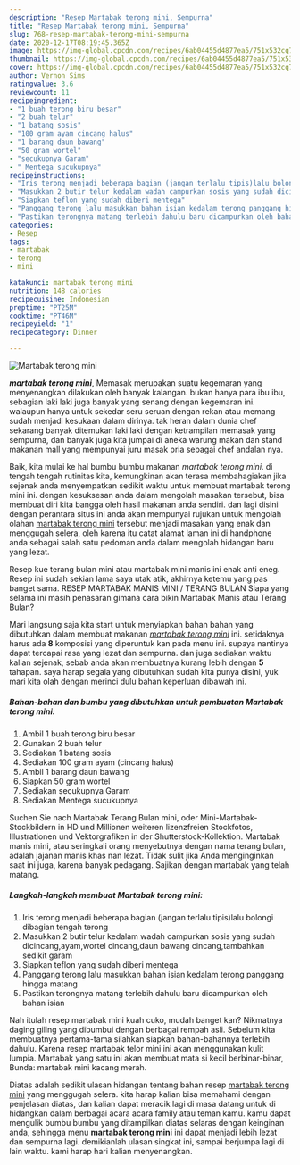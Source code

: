 ```yaml
---
description: "Resep Martabak terong mini, Sempurna"
title: "Resep Martabak terong mini, Sempurna"
slug: 768-resep-martabak-terong-mini-sempurna
date: 2020-12-17T08:19:45.365Z
image: https://img-global.cpcdn.com/recipes/6ab04455d4877ea5/751x532cq70/martabak-terong-mini-foto-resep-utama.jpg
thumbnail: https://img-global.cpcdn.com/recipes/6ab04455d4877ea5/751x532cq70/martabak-terong-mini-foto-resep-utama.jpg
cover: https://img-global.cpcdn.com/recipes/6ab04455d4877ea5/751x532cq70/martabak-terong-mini-foto-resep-utama.jpg
author: Vernon Sims
ratingvalue: 3.6
reviewcount: 11
recipeingredient:
- "1 buah terong biru besar"
- "2 buah telur"
- "1 batang sosis"
- "100 gram ayam cincang halus"
- "1 barang daun bawang"
- "50 gram wortel"
- "secukupnya Garam"
- " Mentega sucukupnya"
recipeinstructions:
- "Iris terong menjadi beberapa bagian (jangan terlalu tipis)lalu bolongi dibagian tengah terong"
- "Masukkan 2 butir telur kedalam wadah campurkan sosis yang sudah dicincang,ayam,wortel cincang,daun bawang cincang,tambahkan sedikit garam"
- "Siapkan teflon yang sudah diberi mentega"
- "Panggang terong lalu masukkan bahan isian kedalam terong panggang hingga matang"
- "Pastikan terongnya matang terlebih dahulu baru dicampurkan oleh bahan isian"
categories:
- Resep
tags:
- martabak
- terong
- mini

katakunci: martabak terong mini 
nutrition: 148 calories
recipecuisine: Indonesian
preptime: "PT25M"
cooktime: "PT46M"
recipeyield: "1"
recipecategory: Dinner

---
```



![Martabak terong mini](https://img-global.cpcdn.com/recipes/6ab04455d4877ea5/751x532cq70/martabak-terong-mini-foto-resep-utama.jpg)

<b><i>martabak terong mini</i></b>, Memasak merupakan suatu kegemaran yang menyenangkan dilakukan oleh banyak kalangan. bukan hanya para ibu ibu, sebagian laki laki juga banyak yang senang dengan kegemaran ini. walaupun hanya untuk sekedar seru seruan dengan rekan atau memang sudah menjadi kesukaan dalam dirinya. tak heran dalam dunia chef sekarang banyak ditemukan laki laki dengan ketrampilan memasak yang sempurna, dan banyak juga kita jumpai di aneka warung makan dan stand makanan mall yang mempunyai juru masak pria sebagai chef andalan nya.

Baik, kita mulai ke hal bumbu bumbu makanan <i>martabak terong mini</i>. di tengah tengah rutinitas kita, kemungkinan akan terasa membahagiakan jika sejenak anda menyempatkan sedikit waktu untuk membuat martabak terong mini ini. dengan kesuksesan anda dalam mengolah masakan tersebut, bisa membuat diri kita bangga oleh hasil makanan anda sendiri. dan lagi disini dengan perantara situs ini anda akan mempunyai rujukan untuk mengolah olahan <u>martabak terong mini</u> tersebut menjadi masakan yang enak dan menggugah selera, oleh karena itu catat alamat laman ini di handphone anda sebagai salah satu pedoman anda dalam mengolah hidangan baru yang lezat.

Resep kue terang bulan mini atau martabak mini manis ini enak anti eneg. Resep ini sudah sekian lama saya utak atik, akhirnya ketemu yang pas banget sama. RESEP MARTABAK MANIS MINI / TERANG BULAN Siapa yang selama ini masih penasaran gimana cara bikin Martabak Manis atau Terang Bulan?


Mari langsung saja kita start untuk menyiapkan bahan bahan yang dibutuhkan dalam membuat makanan <u><i>martabak terong mini</i></u> ini. setidaknya harus ada <b>8</b> komposisi yang diperuntuk kan pada menu ini. supaya nantinya dapat tercapai rasa yang lezat dan sempurna. dan juga sediakan waktu kalian sejenak, sebab anda akan membuatnya kurang lebih dengan <b>5</b> tahapan. saya harap segala yang dibutuhkan sudah kita punya disini, yuk mari kita olah dengan merinci dulu bahan keperluan dibawah ini.

<!--inarticleads1-->

##### Bahan-bahan dan bumbu yang dibutuhkan untuk pembuatan Martabak terong mini:

1. Ambil 1 buah terong biru besar
1. Gunakan 2 buah telur
1. Sediakan 1 batang sosis
1. Sediakan 100 gram ayam (cincang halus)
1. Ambil 1 barang daun bawang
1. Siapkan 50 gram wortel
1. Sediakan secukupnya Garam
1. Sediakan  Mentega sucukupnya


Suchen Sie nach Martabak Terang Bulan mini, oder Mini-Martabak-Stockbildern in HD und Millionen weiteren lizenzfreien Stockfotos, Illustrationen und Vektorgrafiken in der Shutterstock-Kollektion. Martabak manis mini, atau seringkali orang menyebutnya dengan nama terang bulan, adalah jajanan manis khas nan lezat. Tidak sulit jika Anda menginginkan saat ini juga, karena banyak pedagang. Sajikan dengan martabak yang telah matang. 

<!--inarticleads2-->

##### Langkah-langkah membuat Martabak terong mini:

1. Iris terong menjadi beberapa bagian (jangan terlalu tipis)lalu bolongi dibagian tengah terong
1. Masukkan 2 butir telur kedalam wadah campurkan sosis yang sudah dicincang,ayam,wortel cincang,daun bawang cincang,tambahkan sedikit garam
1. Siapkan teflon yang sudah diberi mentega
1. Panggang terong lalu masukkan bahan isian kedalam terong panggang hingga matang
1. Pastikan terongnya matang terlebih dahulu baru dicampurkan oleh bahan isian


Nah itulah resep martabak mini kuah cuko, mudah banget kan? Nikmatnya daging giling yang dibumbui dengan berbagai rempah asli. Sebelum kita membuatnya pertama-tama silahkan siapkan bahan-bahannya terlebih dahulu. Karena resep martabak telor mini ini akan menggunakan kulit lumpia. Martabak yang satu ini akan membuat mata si kecil berbinar-binar, Bunda: martabak mini kacang merah. 

Diatas adalah sedikit ulasan hidangan tentang bahan resep <u>martabak terong mini</u> yang menggugah selera. kita harap kalian bisa memahami dengan penjelasan diatas, dan kalian dapat meracik lagi di masa datang untuk di hidangkan dalam berbagai acara acara family atau teman kamu. kamu dapat mengulik bumbu bumbu yang ditampilkan diatas selaras dengan keinginan anda, sehingga menu <b>martabak terong mini</b> ini dapat menjadi lebih lezat dan sempurna lagi. demikianlah ulasan singkat ini, sampai berjumpa lagi di lain waktu. kami harap hari kalian menyenangkan.
